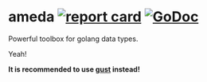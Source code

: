 # ameda [![report card](https://goreportcard.com/badge/github.com/henrylee2cn/ameda?style=flat-square)](http://goreportcard.com/report/henrylee2cn/ameda) [![GoDoc](https://img.shields.io/badge/godoc-reference-blue.svg?style=flat-square)](http://godoc.org/github.com/henrylee2cn/ameda)

Powerful toolbox for golang data types.

Yeah!

**It is recommended to use [gust](https://github.com/sqos/gust) instead!**
